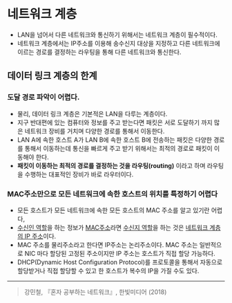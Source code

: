 # 네트워크 계층 
- LAN을 넘어서 다른 네트워크와 통신하기 위해서는 네트워크 계층이 필수적이다. 
- 네트워크 계층에서는 IP주소를 이용해 송수신지 대상을 지정하고 다른 네트워크에 이르는 경로를 결정하는 라우팅을 통해 다른 네트워크와 통신한다. 

## 데이터 링크 계층의 한계 

### 도달 경로 파악이 어렵다. 
- 물리, 데이터 링크 계층은 기본적은 LAN을 다루는 계층이다. 
- 지구 반대편에 있는 컴퓨터와 정보를 주고 받는다면 패킷은 서로 도달하기 까지 많은 네트워크 장비를 거치며 다양한 경로를 통해서 이동한다. 
- LAN A에 속한 호스트 A가 LAN B에 속한 호스트 B에 전송하는 패킷은 다양한 경로를 통해서 이동하는데 통신을 빠르게 주고 받기 위해서는 최적의 경로로 패킷이 이동해야 한다. 
- **패킷이 이동하는 최적의 경로를 결정하는 것을 라우팅(routing)** 이라고 하며 라우팅을 수행하는 대표적인 장비가 바로 라우터이다. 
 
### MAC주소만으로 모든 네트워크에 속한 호스트의 위치를 특정하기 어렵다 
- 모든 호스트가 모든 네트워크에 속한 모든 호스트의 MAC 주소를 알고 있기란 어렵다, 
- <u>수신인 역할</u>을 하는 정보가 <u>MAC주소</u>라면 <u>수신지 역할</u>을 하는 것은 <u>네트워크 계층의 IP 주소</u>이다. 
- MAC 주소를 물리주소라고 한다면 IP주소는 논리주소이다. MAC 주소는 일반적으로 NIC 마다 할당된 고정된 주소이지만 IP 주소는 호스트가 직접 할당 가능하다. 
- DHCP(Dynamic Host Configuration Protocol)를 프로토콜을 통해서 자동으로 할당받거나 직접 할당할 수 있고 한 호스트가 복수의 IP을 가질 수도 있다. 
  
--- 
> 강민철, 『혼자 공부하는 네트워크』, 한빛미디어 (2018)    
